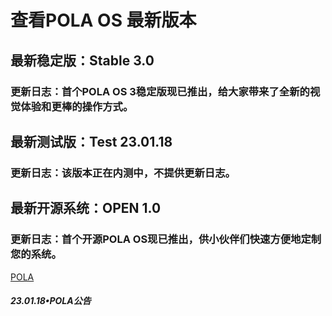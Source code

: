 # 查看POLA OS 最新版本
## 最新稳定版：Stable 3.0
### 更新日志：首个POLA OS 3稳定版现已推出，给大家带来了全新的视觉体验和更棒的操作方式。
## 最新测试版：Test 23.01.18
### 更新日志：该版本正在内测中，不提供更新日志。
## 最新开源系统：OPEN 1.0
### 更新日志：首个开源POLA OS现已推出，供小伙伴们快速方便地定制您的系统。
<html>
  <body>
    <a href="https://labplus.cn/people/6008280b99b3da6b2b5de175">POLA</a><h5>23.01.18•POLA公告</h5>
  </body>
</html>
